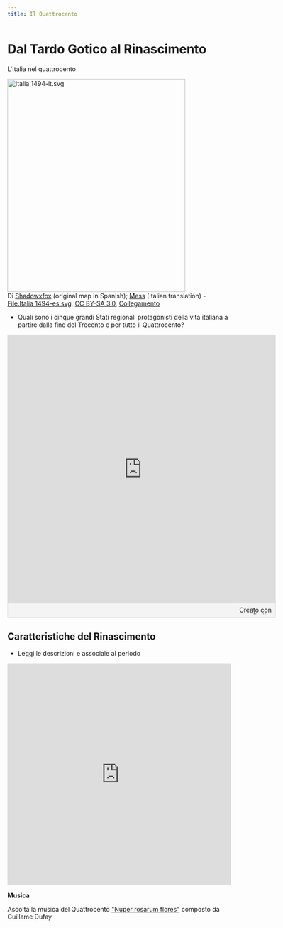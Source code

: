 ```yaml
---
title: Il Quattrocento
---
```


# Dal Tardo Gotico al Rinascimento

L'Italia nel quattrocento
<p><a href="https://commons.wikimedia.org/wiki/File:Italia_1494-it.svg#/media/File:Italia_1494-it.svg"><img src="https://upload.wikimedia.org/wikipedia/commons/2/26/Italia_1494-it.svg" alt="Italia 1494-it.svg" height="480" width="401"></a><br>Di <a href="//commons.wikimedia.org/wiki/User:Shadowxfox" class="mw-redirect" title="User:Shadowxfox">Shadowxfox</a> (original map in Spanish); <a href="//commons.wikimedia.org/wiki/User:Mess" title="User:Mess">Mess</a> (Italian translation) - <a href="//commons.wikimedia.org/wiki/File:Italia_1494-es.svg" title="File:Italia 1494-es.svg">File:Italia 1494-es.svg</a>, <a href="https://creativecommons.org/licenses/by-sa/3.0" title="Creative Commons Attribution-Share Alike 3.0">CC BY-SA 3.0</a>, <a href="https://commons.wikimedia.org/w/index.php?curid=25133702">Collegamento</a></p>

- Quali sono i cinque grandi Stati regionali protagonisti della vita italiana a partire dalla fine del Trecento e per tutto il Quattrocento?


<div class="padlet-embed" style="border:1px solid rgba(0,0,0,0.1);border-radius:2px;box-sizing:border-box;overflow:hidden;position:relative;width:120%;background:#F4F4F4"><p style="padding:0;margin:0"><iframe src="https://padlet.com/embed/hkp0lh38t7ru" frameborder="0" allow="" style="width:100%;height:604px;display:block;padding:0;margin:0"></iframe></p><div style="padding:8px;text-align:right;margin:0;"><a href="https://padlet.com?ref=embed" style="padding:0;margin:0;border:none;display:block;line-height:1;height:16px" target="_blank"><img src="https://resources.padletcdn.com/assets/made_with_padlet.png" width="86" height="16" style="padding:0;margin:0;background:none;border:none;display:inline;box-shadow:none" alt="Creato con Padlet"></a></div></div>


## Caratteristiche del Rinascimento 

- Leggi le descrizioni e associale al periodo

<iframe src="https://learningapps.org/watch?v=pkjdu632j20" style="border:0px;width:100%;height:500px" webkitallowfullscreen="true" mozallowfullscreen="true"></iframe>


**Musica**

Ascolta la musica del Quattrocento ["Nuper rosarum flores"](https://www.youtube.com/watch?v=P9yzTTwAj5U) composto da Guillame Dufay
